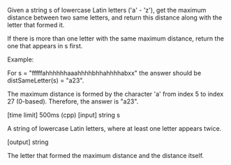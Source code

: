 Given a string s of lowercase Latin letters ('a' - 'z'), get the maximum distance between two same letters, and return this distance along with the letter that formed it.

If there is more than one letter with the same maximum distance, return the one that appears in s first.

Example:

For s = "fffffahhhhhhaaahhhhbhhahhhhabxx" the answer should be distSameLetter(s) = "a23".

The maximum distance is formed by the character 'a' from index 5 to index 27 (0-based). Therefore, the answer is "a23".

[time limit] 500ms (cpp)
[input] string s

A string of lowercase Latin letters, where at least one letter appears twice.

[output] string

The letter that formed the maximum distance and the distance itself.
